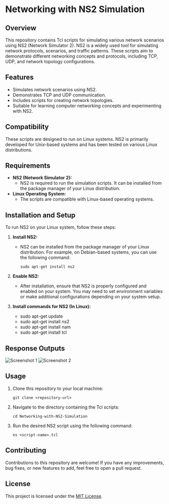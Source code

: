 # Networking with NS2 Simulation

## Overview

This repository contains Tcl scripts for simulating various network scenarios using NS2 (Network Simulator 2). NS2 is a widely used tool for simulating network protocols, scenarios, and traffic patterns. These scripts aim to demonstrate different networking concepts and protocols, including TCP, UDP, and network topology configurations.

## Features

- Simulates network scenarios using NS2.
- Demonstrates TCP and UDP communication.
- Includes scripts for creating network topologies.
- Suitable for learning computer networking concepts and experimenting with NS2.

## Compatibility

These scripts are designed to run on Linux systems. NS2 is primarily developed for Unix-based systems and has been tested on various Linux distributions.

## Requirements

- **NS2 (Network Simulator 2):**
  - NS2 is required to run the simulation scripts. It can be installed from the package manager of your Linux distribution.
- **Linux Operating System:**
  - The scripts are compatible with Linux-based operating systems.

## Installation and Setup

To run NS2 on your Linux system, follow these steps:

1. **Install NS2:**
   - NS2 can be installed from the package manager of your Linux distribution. For example, on Debian-based systems, you can use the following command:
     ```
     sudo apt-get install ns2
     ```

2. **Enable NS2:**
   - After installation, ensure that NS2 is properly configured and enabled on your system. You may need to set environment variables or make additional configurations depending on your system setup.


2. **Install commands for NS2 (In Linux):**
   - sudo apt-get update
   - sudo apt-get install ns2
   - sudo apt-get install nam
   - sudo apt-get install tcl

## Response Outputs
<div class="screenshot-container">
  <img src="https://github.com/raj-tyagi/Networking-with-NS2-Simulation/assets/110656539/2635940f-d8b7-4285-b5cf-9d2c26a05d40" alt="Screenshot 1">
  <img src="https://github.com/raj-tyagi/Networking-with-NS2-Simulation/assets/110656539/7624b3ca-3716-49f5-9844-e528811112f0" alt="Screenshot 2">
</div>



## Usage

1. Clone this repository to your local machine:
   ```
   git clone <repository-url>
   ```

2. Navigate to the directory containing the Tcl scripts:
   ```
   cd Networking-with-NS2-Simulation
   ```

3. Run the desired NS2 script using the following command:
   ```
   ns <script-name>.tcl
   ```

## Contributing

Contributions to this repository are welcome! If you have any improvements, bug fixes, or new features to add, feel free to open a pull request.

## License

This project is licensed under the [MIT License](LICENSE).

